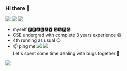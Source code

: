 ### Hi there 👋
<a href="https://codeforces.com/profile/pranay_garg"><img src="https://run.kaist.ac.kr/badges/codeforces/pranay_garg.svg"></a> 
<a href="https://www.codechef.com/users/pranay_garg"><img src="https://img.shields.io/badge/CodeChef-2008-yellow?logo=CodeChef"></a> 
<a href="https://github.com/pg30"><img src="https://img.shields.io/github/followers/pg30?style=social"></a>

- myself 🅿🆁🅰🅽🅰🆈 🅶🅰🆁🅶
- CSE undergrad with complete 3 years experience 😄
- 4th running as usual 😉
- 📫 ping me:<a href="https://www.linkedin.com/in/pranaygarg30/"><img src="https://img.shields.io/badge/LinkedIn-blue?logo=LinkedIn"></a> <a href="https://www.instagram.com/_pranaygarg/?hl=en"><img src="https://img.shields.io/badge/Instagram-ff69b4?logo=Instagram"></a>
        <br>Let's spent some time dealing with bugs together 👯 
<img src="https://github-readme-stats.vercel.app/api?username=pg30&&show_icons=true&title_color=ffffff&icon_color=bb2acf&text_color=daf7dc&bg_color=191919">
<!--
**pg30/pg30** is a ✨ _special_ ✨ repository because its `README.md` (this file) appears on your GitHub profile.

Here are some ideas to get you started:

- 🔭 I’m currently working on ...
- 🌱 I’m currently learning ...
- 👯 I’m looking to collaborate on ...
- 🤔 I’m looking for help with ...
- 💬 Ask me about ...
- 📫 How to reach me: ...
- 😄 Pronouns: ...
- ⚡ Fun fact: ...
-->
